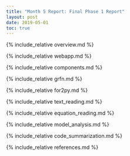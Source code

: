 ```yaml
---
title: "Month 5 Report: Final Phase 1 Report"
layout: post
date: 2019-05-01
toc: true
---
```


{% include_relative overview.md %}

{% include_relative webapp.md %}

{% include_relative components.md %}

{% include_relative grfn.md %}

{% include_relative for2py.md %}

{% include_relative text_reading.md %}

{% include_relative equation_reading.md %}

{% include_relative model_analysis.md %}

{% include_relative code_summarization.md %}

{% include_relative references.md %}
